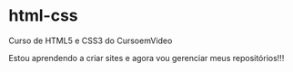 # html-css
 Curso de HTML5 e CSS3 do CursoemVideo

 Estou aprendendo a criar sites e agora vou gerenciar meus repositórios!!!
